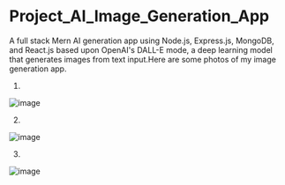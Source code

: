 # Project_AI_Image_Generation_App

A full stack Mern AI generation app using Node.js, Express.js, MongoDB, and React.js based upon OpenAI's DALL-E mode, a deep learning model that generates images from text input.Here are some photos of my image generation app.

1. 
![image](https://user-images.githubusercontent.com/89720737/225073048-77b84836-97ca-4d1a-841f-20818ba01529.png)

2.
![image](https://user-images.githubusercontent.com/89720737/225073254-fdd4291b-e39a-485e-aa76-c1af52e702ed.png)

3.
![image](https://user-images.githubusercontent.com/89720737/225073579-c100fb49-40f5-4445-ac8f-0c5811b86d21.png)



